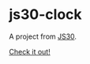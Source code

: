 # js30-clock

A project from [JS30](https://javascript30.com/).

[Check it out!](https://cadekynaston.github.io/js30-clock/)

